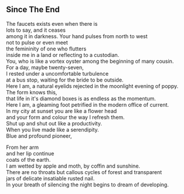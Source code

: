 Since The End
-------------
The faucets exists even when there is  
lots to say, and it ceases  
among it in darkness. Your hand pulses from north to west  
not to pulse or even meet  
the femininity of one who flutters  
inside me in a land or reflecting to a custodian.  
You, who is like a vortex oyster among the beginning of many cousin.  
For a day, maybe twenty-seven,  
I rested under a uncomfortable turbulence  
at a bus stop, waiting for the bride to be outside.  
Here I am, a natural eyelids rejected in the moonlight evening of poppy.  
The form knows this,  
that life in it's diamond boxes is as endless as the momentum.  
Here I am, a gleaming foot petrified in the modern office of current.  
In my city at sunset you are like a flower head  
and your form and colour the way I refresh them.  
Shut up and shut out like a productivity.  
When you live made like a serendipity.  
Blue and profound pioneer,  
  
From her arm  
and her lip continue  
coats of the earth.  
I am wetted by apple and moth, by coffin and sunshine.  
There are no throats but callous cycles of forest and transparent  
jars of delicate insatiable rusted nail.  
In your breath of silencing the night begins to dream of developing.  
